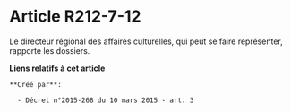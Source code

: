 # Article R212-7-12

Le directeur régional des affaires culturelles, qui peut se faire représenter, rapporte les dossiers.

**Liens relatifs à cet article**

	**Créé par**:

	  - Décret n°2015-268 du 10 mars 2015 - art. 3
